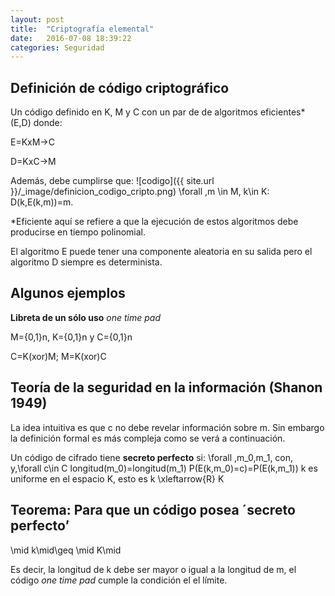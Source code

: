 ```yaml
---
layout: post
title:  "Criptografía elemental"
date:   2016-07-08 18:39:22
categories: Seguridad
---
```

Definición de código criptográfico
----------------------------------

Un código definido en K, M y C con un par de de algoritmos eficientes* (E,D) donde:

E=KxM→C

D=KxC→M

Además, debe cumplirse que: ![codigo]({{ site.url }}/_image/definicion_codigo_cripto.png) \forall \,m \in M, k\in K: D(k,E(k,m))=m.

*Eficiente aquí se refiere a que la ejecución de estos algoritmos debe producirse en tiempo polinomial.

El algoritmo E puede tener una componente aleatoria en su salida pero el algoritmo D siempre es determinista.

Algunos ejemplos
----------------
**Libreta de un sólo uso** *one time pad*

M={0,1}n, K={0,1}n y C={0,1}n

C=K(xor)M; M=K(xor)C 

Teoría de la seguridad en la información (Shanon 1949)
------------------------------------------------------

La idea intuitiva es que c no debe revelar información sobre m. Sin embargo la definición formal es más compleja como se verá a continuación.

Un código de cifrado tiene **secreto perfecto** si:
\forall \,m_0,m_1\, con\, y\,\forall c\in C
longitud(m_0)=longitud(m_1)
P(E(k,m_0)=c)=P(E(k,m_1))
k es uniforme en el espacio K, esto es k \xleftarrow{R} K

Teorema: Para que un código posea ´secreto perfecto’
----------------------------------------------------
\mid k\mid\geq \mid K\mid

Es decir, la longitud de k debe ser mayor o igual a la longitud de m, el código *one time pad* cumple la condición el el límite.

